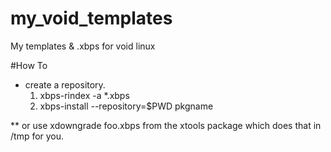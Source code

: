 # my_void_templates
My templates &amp; .xbps for void linux



#How To

* create a repository.
  1. xbps-rindex -a *.xbps
  2. xbps-install --repository=$PWD pkgname

** or use xdowngrade foo.xbps from the xtools package which does that in /tmp for you.
